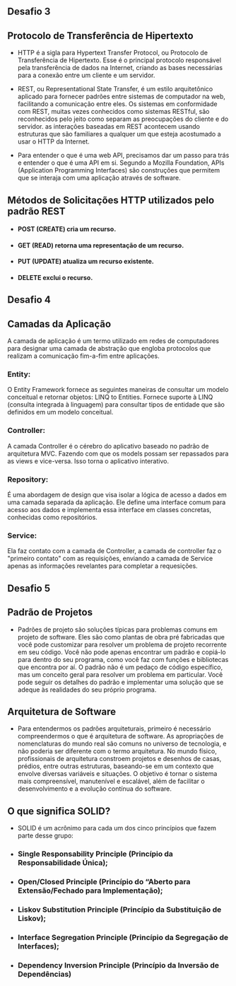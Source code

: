 ## Desafio 3

## Protocolo de Transferência de Hipertexto

- HTTP é a sigla para Hypertext Transfer Protocol, ou Protocolo de Transferência de Hipertexto. Esse é o principal protocolo responsável pela transferência de dados na Internet, criando as bases necessárias para a conexão entre um cliente e um servidor.

- REST, ou Representational State Transfer, é um estilo arquitetônico aplicado para fornecer padrões entre sistemas de computador na web, facilitando a comunicação entre eles. Os sistemas em conformidade com REST, muitas vezes conhecidos como sistemas RESTful, são reconhecidos pelo jeito como separam as preocupações do cliente e do servidor. as interações baseadas em REST acontecem usando estruturas que são familiares a qualquer um que esteja acostumado a usar o HTTP da Internet.

- Para entender o que é uma web API, precisamos dar um passo para trás e entender o que é uma API em si. Segundo a Mozilla Foundation, APIs (Application Programming Interfaces) são construções que permitem que se interaja com uma aplicação através de software.

## Métodos de Solicitações HTTP utilizados pelo padrão REST

- #### POST (CREATE) cria um recurso.
- #### GET (READ) retorna uma representação de um recurso.
- #### PUT (UPDATE) atualiza um recurso existente.
- #### DELETE exclui o recurso.

## Desafio 4

##  Camadas da Aplicação

A camada de aplicação é um termo utilizado em redes de computadores para designar uma camada de abstração que engloba protocolos que realizam a comunicação fim-a-fim entre aplicações.

### Entity:

O Entity Framework fornece as seguintes maneiras de consultar um modelo conceitual e retornar objetos: LINQ to Entities. Fornece suporte à LINQ (consulta integrada à linguagem) para consultar tipos de entidade que são definidos em um modelo conceitual.

### Controller:

A camada Controller é o cérebro do aplicativo baseado no padrão de arquitetura MVC. Fazendo com que os models possam ser repassados para as views e vice-versa. Isso torna o aplicativo interativo.

### Repository:

É uma abordagem de design que visa isolar a lógica de acesso a dados em uma camada separada da aplicação. Ele define uma interface comum para acesso aos dados e implementa essa interface em classes concretas, conhecidas como repositórios.

### Service:

Ela faz contato com a camada de Controller, a camada de controller faz o "primeiro contato" com as requisições, enviando a camada de Service apenas as informações revelantes para completar a requesições.


## Desafio 5

## Padrão de Projetos

- Padrões de projeto são soluções típicas para problemas comuns em projeto de software. Eles são como plantas de obra pré fabricadas que você pode customizar para resolver um problema de projeto recorrente em seu código. Você não pode apenas encontrar um padrão e copiá-lo para dentro do seu programa, como você faz com funções e bibliotecas que encontra por aí. O padrão não é um pedaço de código específico, mas um conceito geral para resolver um problema em particular. Você pode seguir os detalhes do padrão e implementar uma solução que se adeque às realidades do seu próprio programa.

## Arquitetura de Software

- Para entendermos os padrões arquiteturais, primeiro é necessário compreendermos o que é arquitetura de software. As apropriações de nomenclaturas do mundo real são comuns no universo de tecnologia, e não poderia ser diferente com o termo arquitetura. No mundo físico, profissionais de arquitetura constroem projetos e desenhos de casas, prédios, entre outras estruturas, baseando-se em um contexto que envolve diversas variáveis e situações. O objetivo é tornar o sistema mais compreensível, manutenível e escalável, além de facilitar o desenvolvimento e a evolução contínua do software.

## O que significa SOLID?

- SOLID é um acrônimo para cada um dos cinco princípios que fazem parte desse grupo:

- ### Single Responsability Principle (Princípio da Responsabilidade Única);
- ### Open/Closed Principle (Princípio do “Aberto para Extensão/Fechado para Implementação);
- ### Liskov Substitution Principle (Princípio da Substituição de Liskov);
- ### Interface Segregation Principle (Princípio da Segregação de Interfaces);
- ### Dependency Inversion Principle (Princípio da Inversão de Dependências)